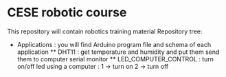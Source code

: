 # CESE robotic course
This repository will contain robotics training material
Repository tree:
 * Applications : you will find Arduino program file and schema of each application
  ** DHT11 : get temperature and humidity and put them send them to computer serial monitor
  ** LED_COMPUTER_CONTROL : turn on/off led using a computer : 1 -> turn on
                                                               2 -> turn off
 

